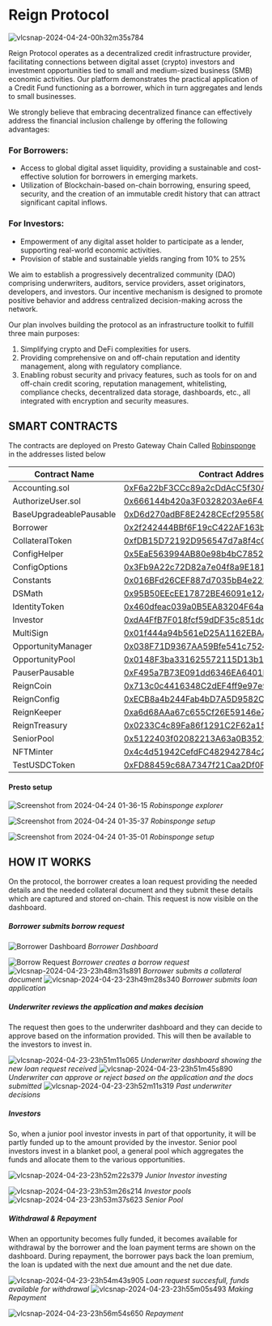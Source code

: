 # Reign Protocol

![vlcsnap-2024-04-24-00h32m35s784](https://github.com/DeograciousAggrey/ReignProtocol_Shardeum/assets/68210234/48d0ce8a-2bf3-4db4-bca6-7a726a6ee20d)


Reign Protocol operates as a decentralized credit infrastructure provider, facilitating connections between digital asset (crypto) investors and investment opportunities tied to small and medium-sized business (SMB) economic activities. Our platform demonstrates the practical application of a Credit Fund functioning as a borrower, which in turn aggregates and lends to small businesses.

We strongly believe that embracing decentralized finance can effectively address the financial inclusion challenge by offering the following advantages:

### For Borrowers:
- Access to global digital asset liquidity, providing a sustainable and cost-effective solution for borrowers in emerging markets.
- Utilization of Blockchain-based on-chain borrowing, ensuring speed, security, and the creation of an immutable credit history that can attract significant capital inflows.

### For Investors:
- Empowerment of any digital asset holder to participate as a lender, supporting real-world economic activities.
- Provision of stable and sustainable yields ranging from 10% to 25%

We aim to establish a progressively decentralized community (DAO) comprising underwriters, auditors, service providers, asset originators, developers, and investors. Our incentive mechanism is designed to promote positive behavior and address centralized decision-making across the network.

Our plan involves building the protocol as an infrastructure toolkit to fulfill three main purposes:
1. Simplifying crypto and DeFi complexities for users.
2. Providing comprehensive on and off-chain reputation and identity management, along with regulatory compliance.
3. Enabling robust security and privacy features, such as tools for on and off-chain credit scoring, reputation management, whitelisting, compliance checks, decentralized data storage, dashboards, etc., all integrated with encryption and security measures.
## SMART CONTRACTS
The contracts are deployed on Presto Gateway Chain Called [Robinsponge](https://robinsponge-rpc.eu-north-2.gateway.fm) in the addresses listed below

| Contract Name            | Contract Address                                                                                             |
|--------------------------|--------------------------------------------------------------------------------------------------------------|
| Accounting.sol           | [0xF6a22bF3CCc89a2cDdAcC5f30AB7AaC11d04460C](https://robinsponge-blockscout.eu-north-2.gateway.fm/address/0xF6a22bF3CCc89a2cDdAcC5f30AB7AaC11d04460C)        |
| AuthorizeUser.sol        | [0x666144b420a3F0328203Ae6F4E4923e46b9BD49F](https://robinsponge-blockscout.eu-north-2.gateway.fm/address/0x666144b420a3F0328203Ae6F4E4923e46b9BD49F)        |
| BaseUpgradeablePausable  | [0xD6d270adBF8E2428CEcf2955803a56f68686a4ee](https://robinsponge-blockscout.eu-north-2.gateway.fm/address/0xD6d270adBF8E2428CEcf2955803a56f68686a4ee)        |
| Borrower                 | [0x2f242444BBf6F19cC422AF163bFa83a4D6378Fbc](https://robinsponge-blockscout.eu-north-2.gateway.fm/address/0x2f242444BBf6F19cC422AF163bFa83a4D6378Fbc)        |
| CollateralToken          | [0xfDB15D72192D956547d7a8f4cC73d950d0d12975](https://robinsponge-blockscout.eu-north-2.gateway.fm/address/0xfDB15D72192D956547d7a8f4cC73d950d0d12975)        |
| ConfigHelper             | [0x5EaE563994AB80e98b4bC7852426FDf627ca51CF](https://robinsponge-blockscout.eu-north-2.gateway.fm/address/0x5EaE563994AB80e98b4bC7852426FDf627ca51CF)        |
| ConfigOptions            | [0x3Fb9A22c72D82a7e04f8a9E18142057E85dC4ad9](https://robinsponge-blockscout.eu-north-2.gateway.fm/address/0x3Fb9A22c72D82a7e04f8a9E18142057E85dC4ad9)        |
| Constants                | [0x016BFd26CEF887d7035bB4e2228b0B34e4Ea6044](https://robinsponge-blockscout.eu-north-2.gateway.fm/address/0x016BFd26CEF887d7035bB4e2228b0B34e4Ea6044)        |
| DSMath                   | [0x95B50EEcEE17872BE46091e12A1C0FcB58dc657a](https://robinsponge-blockscout.eu-north-2.gateway.fm/address/0x95B50EEcEE17872BE46091e12A1C0FcB58dc657a)        |
| IdentityToken            | [0x460dfeac039a0B5EA83204F64a54D2c48946D9ac](https://robinsponge-blockscout.eu-north-2.gateway.fm/address/0x460dfeac039a0B5EA83204F64a54D2c48946D9ac)        |
| Investor                 | [0xdA4FfB7F018fcf59dDF35c851dcb7C1E08abB032](https://robinsponge-blockscout.eu-north-2.gateway.fm/address/0xdA4FfB7F018fcf59dDF35c851dcb7C1E08abB032)        |
| MultiSign                | [0x01f444a94b561eD25A1162EBAAe6cc6B4b2B10CC](https://robinsponge-blockscout.eu-north-2.gateway.fm/address/0x01f444a94b561eD25A1162EBAAe6cc6B4b2B10CC)        |
| OpportunityManager       | [0x038F71D9367AA59Bfe541c752457851ccB095285](https://robinsponge-blockscout.eu-north-2.gateway.fm/address/0x038F71D9367AA59Bfe541c752457851ccB095285)        |
| OpportunityPool          | [0x0148F3ba331625572115D13b1Ef3Ff5eb52D19D9](https://robinsponge-blockscout.eu-north-2.gateway.fm/address/0x0148F3ba331625572115D13b1Ef3Ff5eb52D19D9)        |
| PauserPausable           | [0xF495a7B73E091dd6346EA6401E29cDbbBf42D6d3](https://robinsponge-blockscout.eu-north-2.gateway.fm/address/0xF495a7B73E091dd6346EA6401E29cDbbBf42D6d3)        |
| ReignCoin                | [0x713c0c4416348C2dEF4ff9e97e90a6a8300eb7b3](https://robinsponge-blockscout.eu-north-2.gateway.fm/address/0x713c0c4416348C2dEF4ff9e97e90a6a8300eb7b3)        |
| ReignConfig              | [0xECB8a4b244Fab4bD7A5D9582C315DeDb76302F25](https://robinsponge-blockscout.eu-north-2.gateway.fm/address/0xECB8a4b244Fab4bD7A5D9582C315DeDb76302F25)        |
| ReignKeeper              | [0xa6d68AAa67c655Cf26E59146e740D2F1B29ce28e](https://robinsponge-blockscout.eu-north-2.gateway.fm/address/0xa6d68AAa67c655Cf26E59146e740D2F1B29ce28e)        |
| ReignTreasury            | [0x0233C4c89Fa86f1291C2F62a15d391f4Dc23d39b](https://robinsponge-blockscout.eu-north-2.gateway.fm/address/0x0233C4c89Fa86f1291C2F62a15d391f4Dc23d39b)        |
| SeniorPool               | [0x5122403f02082213A63a0B35219FEF4Df6fAf78e](https://robinsponge-blockscout.eu-north-2.gateway.fm/address/0x5122403f02082213A63a0B35219FEF4Df6fAf78e)        |
| NFTMinter                | [0x4c4d51942CefdFC482942784c21aFF09bC70dD19](https://robinsponge-blockscout.eu-north-2.gateway.fm/address/0x4c4d51942CefdFC482942784c21aFF09bC70dD19)        |
| TestUSDCToken            | [0xFD88459c68A7347f21Caa2Df0F382a5ceA80a9f4](https://robinsponge-blockscout.eu-north-2.gateway.fm/address/0xFD88459c68A7347f21Caa2Df0F382a5ceA80a9f4)        |


#### Presto setup
![Screenshot from 2024-04-24 01-36-15](https://github.com/DeograciousAggrey/ReignProtocol_Shardeum/assets/68210234/bc6d2448-c788-48ed-838c-f8dd16a3744a)
*Robinsponge explorer*

![Screenshot from 2024-04-24 01-35-37](https://github.com/DeograciousAggrey/ReignProtocol_Shardeum/assets/68210234/66847964-bd8e-404c-9c0a-f990a5c84fba)
*Robinsponge setup*

![Screenshot from 2024-04-24 01-35-01](https://github.com/DeograciousAggrey/ReignProtocol_Shardeum/assets/68210234/97f5f466-6d00-4a5a-96da-4485b2d5d6a1)
*Robinsponge setup*





## HOW IT WORKS
On the protocol, the borrower creates a loan request providing the needed details and the needed collateral document and they submit these details which are captured and stored on-chain. This request is now visible on the dashboard.

##### Borrower submits borrow request
![Borrower Dashboard](https://github.com/DeograciousAggrey/ReignProtocol_Shardeum/assets/68210234/f6eb569e-e6f9-4fd1-be99-2ef0893ef68e)
*Borrower Dashboard* 

![Borrow Request](https://github.com/DeograciousAggrey/ReignProtocol_Shardeum/assets/68210234/aa2730b4-0a5a-42c6-8a9a-9ce0dadb361e)
*Borrower creates a borrow request*
![vlcsnap-2024-04-23-23h48m31s891](https://github.com/DeograciousAggrey/ReignProtocol_Shardeum/assets/68210234/68152455-5ad9-4513-be61-8bff0f2731f6)
*Borrower submits a collateral document*
![vlcsnap-2024-04-23-23h49m28s340](https://github.com/DeograciousAggrey/ReignProtocol_Shardeum/assets/68210234/9ab9495a-f9cf-4a8e-8e74-4394930dc84c)
*Borrower submits loan application*

##### Underwriter reviews the application and makes decision
The request then goes to the underwriter dashboard and they can decide to approve based on the information provided. This will then be available to the investors to invest in. 

![vlcsnap-2024-04-23-23h51m11s065](https://github.com/DeograciousAggrey/ReignProtocol_Shardeum/assets/68210234/4e006327-12d0-4651-93a0-4c77a9405a3c)
*Underwriter dashboard showing the new loan request received*
![vlcsnap-2024-04-23-23h51m45s890](https://github.com/DeograciousAggrey/ReignProtocol_Shardeum/assets/68210234/51866a5f-d005-489b-96c9-f6a66cd6e72c)
*Underwriter can approve or reject based on the application and the docs submitted*
![vlcsnap-2024-04-23-23h52m11s319](https://github.com/DeograciousAggrey/ReignProtocol_Shardeum/assets/68210234/59f77aef-10da-4436-aec6-8e046b99d8f2)
*Past underwriter decisions*

##### Investors 
So, when a junior pool investor invests in part of that opportunity, it will be partly funded up to the amount provided by the investor.
Senior pool investors invest in a blanket pool, a general pool which aggregates the funds and allocate them to the various opportunities.


![vlcsnap-2024-04-23-23h52m22s379](https://github.com/DeograciousAggrey/ReignProtocol_Shardeum/assets/68210234/5143bf6c-a822-4eeb-97b7-cebdcb026653)
*Junior Investor investing*

![vlcsnap-2024-04-23-23h53m26s214](https://github.com/DeograciousAggrey/ReignProtocol_Shardeum/assets/68210234/ce24ae71-9e0c-48c5-ba18-6d56ad964811)
*Investor pools*
![vlcsnap-2024-04-23-23h53m37s623](https://github.com/DeograciousAggrey/ReignProtocol_Shardeum/assets/68210234/74f50a02-1b93-40d5-97a1-856165aca0c5)
*Senior Pool*

##### Withdrawal & Repayment
When an opportunity becomes fully funded, it becomes available for withdrawal by the borrower and the loan payment terms are shown on the dashboard. During repayment, the borrower pays back the loan premium, the loan is updated with the next due amount and the net due date.

![vlcsnap-2024-04-23-23h54m43s905](https://github.com/DeograciousAggrey/ReignProtocol_Shardeum/assets/68210234/8a05fdd2-a8c9-44c8-90d3-882fa60699eb)
*Loan request succesfull, funds available for withdrawal*
![vlcsnap-2024-04-23-23h55m05s493](https://github.com/DeograciousAggrey/ReignProtocol_Shardeum/assets/68210234/ed5b1ee0-8dab-4e09-91c4-a63c8fc11e64)
*Making Repayment*

![vlcsnap-2024-04-23-23h56m54s650](https://github.com/DeograciousAggrey/ReignProtocol_Shardeum/assets/68210234/faf282cb-0b89-4ffd-8d12-f4727425b1ee)
*Repayment*
